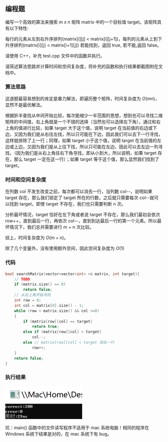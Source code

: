 ## 编程题 

编写一个高效的算法来搜索 m x n 矩阵 matrix 中的一个目标值 target。该矩阵具有以下特性:

每行的元素从左到右升序排列(matrix\[i][j] < matrix\[i][j+1])，每列的元素从上到下升序排列(matrix\[i][j] < matrix\[i+1][j]) 若能找到，返回 true, 若不能,返回 false。

请使用 C++，补充 test.cpp 文件中的函数并执行。

请简述算法思路并计算时间和空间复杂度，将补充的函数和执行结果都截图附在文档中。

### 算法思路

这道题最容易想到的肯定是暴力解法，即遍历整个矩阵，时间复杂度为 $O(mn)$，显然不是最优解法。

根据折半查找从中间开始比较，每次能缩少一半范围的思想，想到也可以寻找二维矩阵的中间值，右上角就是一个不错的选择（当然也可以选择左下角），通过和右上角的值进行比较，如果 target 大于这个值，说明 target 在当前值的右边或下边，又因为我们是从右往左找，所以只可能在下边，因此我们可以去下一行寻找，这样就排除了上一行；同理，如果 target 小于这个值，说明 target 在当前值的左边或上边，又因为我们是从上往下找，所以只可能在左边，因此可以去左边一列寻找，（因为我们是从右上角往右下角寻找，即从小到大，所以说明，如果 target 存在，那么 target 一定在这一行）；如果 target 等于这个值，那么显然我们找到了 target。

### 时间和空间复杂度

在列数 col 不发生改变之前，每次都可以消去一行，当列数 col--，说明如果 target 存在，那么我们锁定了 target 所在的行数，之后就只需要每次 col--就可以找到 target，即使 target 不存在，我们也只需要判断 n 次。

分析最坏情况，target 恰好在左下角或者说 target 不存在，那么我们最初会依次 row++，直到最后一行，再依次 col--，直到到达最后一行的第一个元素。所以最坏情况下，我们总共需要进行 m + n 次比较。

综上，时间复杂度为 $O(m + n)$。

除了几个变量外，没有使用额外空间，因此空间复杂度为 $O(1)$ 

### 代码

```C++
bool searchMatrix(vector<vector<int> >& matrix, int target){
    // TODO
    if (matrix.size() == 0)
        return false;
    // 从右上角开始寻找
    int row = 0;
    int col = matrix[0].size() - 1;
    while (row < matrix.size() && col >=0)
    {
        if (matrix[row][col] == target)
            return true;
        else if (matrix[row][col] > target) 
            col--;
        else // matrix[row][col] < target 消去一行
            row++;
    }
    return false;       
}
```

### 执行结果

![hw2-result](../src/images/hw2-result.png)



坑：main() 函数中的文件读写程序不适用于 mac 系统电脑！相同的程序在 Windows 系统下结果是对的，在 mac 系统下有 bug。
